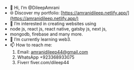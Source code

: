 - 👋 Hi, I’m @DileepAmrani
- 🌐 Discover my portfolio: [https://amranidileep.netlify.app/](https://amranidileep.netlify.app/)
- 👀 I’m interested in creating websites using 
- node js, react js, react native, gatsby js, next js,
- mongodb, firebase and many more.
- 🌱 I’m currently learning web3. 
- 📫 How to reach me:
  1. Email: amranidileep44@gmail.com
  2. WhatsApp +923368933075
  3. Fiverr fiver.com/dileep44
<!---
DileepAmrani/DileepAmrani is a ✨ special ✨ repository because its `README.md` (this file) appears on your GitHub profile.
You can click the Preview link to take a look at your changes.
--->
